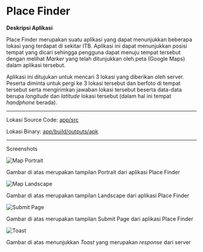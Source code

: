 **Place Finder**
===================

**Deskripsi Aplikasi**

Place Finder merupakan suatu aplikasi yang dapat menunjukkan beberapa lokasi yang terdapat di sekitar ITB. Aplikasi ini dapat menunjukkan posisi tempat yang dicari sehingga pengguna dapat menuju tempat tersebut dengan melihat *Marker* yang telah ditunjukkan oleh peta (Google Maps) dalam aplikasi tersebut.

Aplikasi ini ditujukan untuk mencari 3 lokasi yang diberikan oleh server. Peserta diminta untuk pergi ke 3 lokasi tersebut dan berfoto di tempat tersebut serta mengirimkan jawaban lokasi tersebut beserta data-data berupa *longitude* dan *latitude* lokasi tersebut (dalam hal ini tempat *handphone* berada).

----------
Lokasi Source Code: [app/src](http://gitlab.informatika.org/randi_chilyon/Tubes1-Android/tree/master/Maps/app/src)


Lokasi Binary: [app/build/outputs/apk](http://gitlab.informatika.org/randi_chilyon/Tubes1-Android/tree/master/Maps/app/build/outputs/apk)

----------
Screenshots

![Map Portrait](https://photos-2.dropbox.com/t/2/AACBTGCYAi1C_mSZ6R79bxqjPF45RENQASgr9ou49x4Vag/12/168687299/png/32x32/1/_/1/2/12896468_10201498862429104_612312538_o.png/EOigxoABGDcgAigC/he7KelKTyiFE7HP6yTFv6hvJtyXej1KaQ0YsshtuDmg?size_mode=5)

Gambar di atas merupakan tampilan Portrait dari aplikasi Place Finder


![Map Landscape](https://photos-6.dropbox.com/t/2/AAAWM9gIBN9XrZLSREsFMBXwxtnUd4NAO9rLNbtvGOeaVQ/12/168687299/png/32x32/1/_/1/2/12899607_10201498862189098_768777942_o.png/EOigxoABGDcgAigC/rRIttkUMXdZG7tcjrOsXJOBDEhCf86DHut4PgE006PQ?size=800x600&size_mode=3)

Gambar di atas merupakan tampilan Landscape dari aplikasi Place Finder


![Submit Page](https://photos-4.dropbox.com/t/2/AACj9Yo-hdn_dJy6DvdJYh1gqmrj6PVDQU5wKdB0RAJKlA/12/168687299/png/32x32/1/_/1/2/12903743_10201498862069095_780406991_o.png/EOigxoABGDcgAigC/3c07dd-Q4P0qWWJcMww_jEkKRsujBPJa0p3IdWSAmqo?size_mode=5)

Gambar di atas merupakan tampilan Submit Page dari aplikasi Place Finder


![Toast](https://photos-4.dropbox.com/t/2/AAAmdj341oNLxeJUl7CXFW7bzTtzaykGm2Nmit-h8cFs0Q/12/168687299/png/32x32/1/_/1/2/12919325_10201498861989093_1467826926_o.png/EOigxoABGDcgAigC/6evnxPgqqM-oQE9PvGIUrIIW-2H_m3BcfqdFqTH9qhU?size_mode=5)

Gambar di atas menunjukkan *Toast* yang merupakan *response* dari server